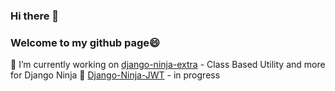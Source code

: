 ### Hi there 👋
### Welcome to my github page😄
🔭 I’m currently working on [django-ninja-extra](https://github.com/eadwinCode/django-ninja-extra) - Class Based Utility and more for Django Ninja
🔭 [Django-Ninja-JWT](https://github.com/eadwinCode/django-ninja-jwt) - in progress
<!--
**eadwinCode/eadwinCode** is a ✨ _special_ ✨ repository because its `README.md` (this file) appears on your GitHub profile.

Here are some ideas to get you started:

- 🔭 I’m currently working on ...
- 🌱 I’m currently learning ...
- 👯 I’m looking to collaborate on ...
- 🤔 I’m looking for help with ...
- 💬 Ask me about ...
- 📫 How to reach me: ...
- 😄 Pronouns: ...
- ⚡ Fun fact: ...
-->
